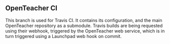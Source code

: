 OpenTeacher CI
--------------

This branch is used for Travis CI. It contains its configuration, and the main
OpenTeacher repository as a submodule. Travis builds are being requested using
their webhook, triggered by the OpenTeacher web service, which is in turn
triggered using a Launchpad web hook on commit.

